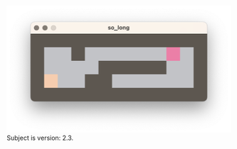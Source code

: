 <div align="center">
  <img src="https://github.com/puyma/so_long/blob/c60132ce50cf0f2b08a20299df46b9fcc6ff8262/assets/screenshot.png" alt="Screenshot" width="600px">
</div>
Subject is version: 2.3.
